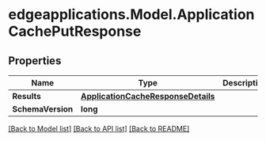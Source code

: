 # edgeapplications.Model.ApplicationCachePutResponse

## Properties

Name | Type | Description | Notes
------------ | ------------- | ------------- | -------------
**Results** | [**ApplicationCacheResponseDetails**](ApplicationCacheResponseDetails.md) |  | 
**SchemaVersion** | **long** |  | 

[[Back to Model list]](../../README.md#documentation-for-models) [[Back to API list]](../../README.md#documentation-for-api-endpoints) [[Back to README]](../../README.md)

